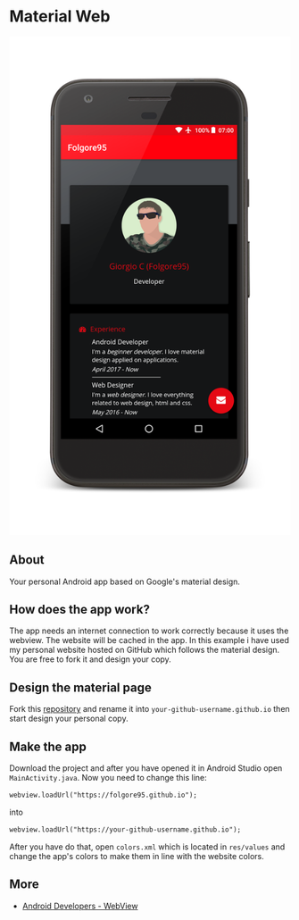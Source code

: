 # Material Web 

<img src="https://github.com/folgore95/media/blob/master/materialweb.png"/>

## About

Your personal Android app based on Google's material design.

## How does the app work?

The app needs an internet connection to work correctly because it uses the webview. The website will be cached in the app.
In this example i have used my personal website hosted on GitHub which follows the material design. You are free to fork it and design your copy. 

## Design the material page

Fork this <a href="https://github.com/folgore95/folgore95.github.io">repository</a> and rename it into `your-github-username.github.io` then start design your personal copy.

## Make the app

Download the project and after you have opened it in Android Studio open `MainActivity.java`. Now you need to change this line:
```xml
webview.loadUrl("https://folgore95.github.io");
```
into
```xml
webview.loadUrl("https://your-github-username.github.io");
```
After you have do that, open `colors.xml` which is located in `res/values` and change the app's colors to make them in line with the website colors.

## More

- <a href="https://developer.android.com/guide/webapps/webview.html">Android Developers - WebView</a>








